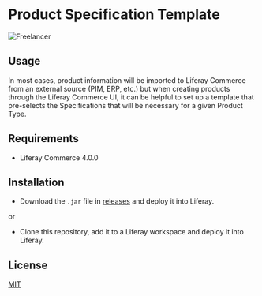 # Product Specification Template

![Freelancer](doc/preview.gif
)

## Usage

In most cases, product information will be imported to Liferay Commerce from an external source (PIM, ERP, etc.) but 
when creating products through the Liferay Commerce UI, it can be helpful to set up a template that pre-selects the 
Specifications that will be necessary for a given Product Type.  

## Requirements

- Liferay Commerce 4.0.0

## Installation

- Download the `.jar` file in [releases](https://github.com/jhanda/product-specification-template/releases/tag/4.0.0) and 
deploy it into Liferay.

or

- Clone this repository, add it to a Liferay workspace and deploy it into Liferay.

## License

[MIT](LICENSE)
